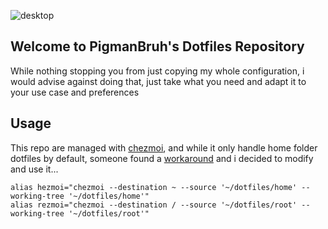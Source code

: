 ![desktop](https://github.com/PigmanBruh/dotfiles/assets/87263998/bb8cbcd4-a789-44cf-a9ac-773b1aae7486)
## Welcome to PigmanBruh's Dotfiles Repository

While nothing stopping you from just copying my whole configuration, i would advise against doing that, just take what you need and adapt it to your use case and preferences


## Usage

This repo are managed with [chezmoi](https://chezmoi.io), and while it only handle home folder dotfiles by default, someone found a [workaround](https://github.com/twpayne/chezmoi/discussions/1510#discussioncomment-2627391) and i decided to modify and use it...

```
alias hezmoi="chezmoi --destination ~ --source '~/dotfiles/home' --working-tree '~/dotfiles/home'"
alias rezmoi="chezmoi --destination / --source '~/dotfiles/root' --working-tree '~/dotfiles/root'"
```